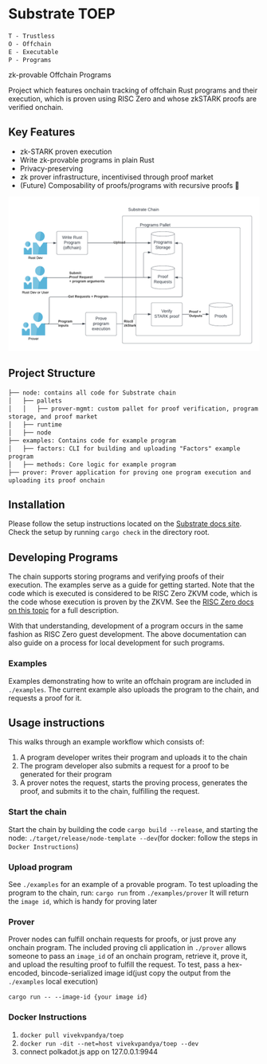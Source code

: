 # Substrate TOEP
    T - Trustless
    O - Offchain
    E - Executable
    P - Programs

zk-provable Offchain Programs

Project which features onchain tracking of offchain Rust programs and their execution, which is proven using RISC Zero and whose zkSTARK proofs are verified onchain.

## Key Features
- zk-STARK proven execution
- Write zk-provable programs in plain Rust
- Privacy-preserving
- zk prover infrastructure, incentivised through proof market
- (Future) Composability of proofs/programs with recursive proofs 🤯

![Alt text](./diagrams/diagram.png "diagram")

## Project Structure
```
├── node: contains all code for Substrate chain
│   ├── pallets
│   │   ├── prover-mgmt: custom pallet for proof verification, program storage, and proof market
│   ├── runtime
│   ├── node
├── examples: Contains code for example program
│   ├── factors: CLI for building and uploading "Factors" example program
│   ├── methods: Core logic for example program
├── prover: Prover application for proving one program execution and uploading its proof onchain
```

## Installation
Please follow the setup instructions located on the [Substrate docs site](https://docs.substrate.io/install/). Check the setup by running `cargo check` in the directory root.

## Developing Programs
The chain supports storing programs and verifying proofs of their execution. The examples serve as a guide for getting started. Note that the code which is executed is considered to be RISC Zero ZKVM code, which is the code whose execution is proven by the ZKVM. See the [RISC Zero docs on this topic](https://dev.risczero.com/zkvm/developer-guide/annotated-guest-code) for a full description. 

With that understanding, development of a program occurs in the same fashion as RISC Zero guest development. The above documentation can also guide on a process for local development for such programs.

### Examples
Examples demonstrating how to write an offchain program are included in `./examples`. The current example also uploads the program to the chain, and requests a proof for it.

## Usage instructions
This walks through an example workflow which consists of:
1. A program developer writes their program and uploads it to the chain
2. The program developer also submits a request for a proof to be generated for their program
3. A prover notes the request, starts the proving process, generates the proof, and submits it to the chain, fulfilling the request.

### Start the chain
Start the chain by building the code `cargo build --release`, and starting the node: `./target/release/node-template --dev`(for docker: follow the steps in `Docker Instructions`)

### Upload program
See `./examples` for an example of a provable program. To test uploading the program to the chain, run:
```cargo run```
from `./examples/prover`
It will return the `image id`, which is handy for proving later

### Prover
Prover nodes can fulfill onchain requests for proofs, or just prove any onchain program. The included proving cli application in `./prover` allows someone to pass an `image_id` of an onchain program, retrieve it, prove it, and upload the resulting proof to fulfill the request. To test, pass a hex-encoded, bincode-serialized image id(just copy the output from the `./examples` local execution)
```
cargo run -- --image-id {your image id}
```

### Docker Instructions
1. `docker pull vivekvpandya/toep`
2. `docker run -dit --net=host vivekvpandya/toep --dev`
3. connect polkadot.js app on 127.0.0.1:9944

